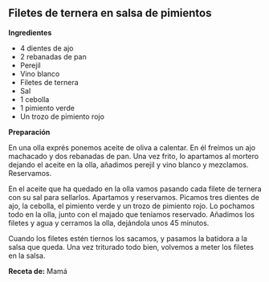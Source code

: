 ## Filetes de ternera en salsa de pimientos

**Ingredientes**

- 4 dientes de ajo
- 2 rebanadas de pan
- Perejil
- Vino blanco
- Filetes de ternera
- Sal
- 1 cebolla
- 1 pimiento verde
- Un trozo de pimiento rojo

**Preparación**

En una olla exprés ponemos aceite de oliva a calentar. En él freímos un ajo machacado y dos rebanadas de pan. Una vez frito, lo apartamos al mortero dejando el aceite en la olla, añadimos perejil y vino blanco y mezclamos. Reservamos.

En el aceite que ha quedado en la olla vamos pasando cada filete de ternera con su sal para sellarlos. Apartamos y reservamos. Picamos tres dientes de ajo, la cebolla, el pimiento verde y un trozo de pimiento rojo. Lo pochamos todo en la olla, junto con el majado que teníamos reservado. Añadimos los filetes y agua y cerramos la olla, dejándola unos 45 minutos.

Cuando los filetes estén tiernos los sacamos, y pasamos la batidora a la salsa que queda. Una vez triturado todo bien, volvemos a meter los filetes en la salsa.

**Receta de:** Mamá

